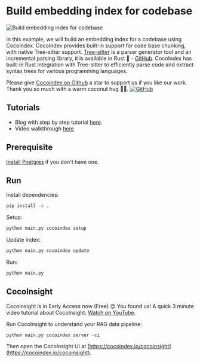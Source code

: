 # Build embedding index for codebase

![Build embedding index for codebase](https://cocoindex.io/blogs/assets/images/cover-9bf0a7cff69b66a40918ab2fc1cea0c7.png)

In this example, we will build an embedding index for a codebase using CocoIndex. CocoIndex provides built-in support for code base chunking, with native Tree-sitter support. [Tree-sitter](https://en.wikipedia.org/wiki/Tree-sitter_%28parser_generator%29) is a parser generator tool and an incremental parsing library, it is available in Rust 🦀 - [GitHub](https://github.com/tree-sitter/tree-sitter). CocoIndex has built-in Rust integration with Tree-sitter to efficiently parse code and extract syntax trees for various programming languages.


Please give [Cocoindex on Github](https://github.com/cocoindex-io/cocoindex) a star to support us if you like our work. Thank you so much with a warm coconut hug 🥥🤗. [![GitHub](https://img.shields.io/github/stars/cocoindex-io/cocoindex?color=5B5BD6)](https://github.com/cocoindex-io/cocoindex)

## Tutorials
- Blog with step by step tutorial [here](https://cocoindex.io/blogs/index-code-base-for-rag).
- Video walkthrough [here](https://youtu.be/G3WstvhHO24?si=Bnxu67Ax5Lv8b-J2)


## Prerequisite
[Install Postgres](https://cocoindex.io/docs/getting_started/installation#-install-postgres) if you don't have one.

## Run

Install dependencies:
```bash
pip install -e .
```

Setup:

```bash
python main.py cocoindex setup
```

Update index:

```bash
python main.py cocoindex update
```

Run:

```bash
python main.py
```

## CocoInsight
CocoInsight is in Early Access now (Free) 😊 You found us! A quick 3 minute video tutorial about CocoInsight: [Watch on YouTube](https://youtu.be/ZnmyoHslBSc?si=pPLXWALztkA710r9).

Run CocoInsight to understand your RAG data pipeline:

```
python main.py cocoindex server -ci
```

Then open the CocoInsight UI at [https://cocoindex.io/cocoinsight](https://cocoindex.io/cocoinsight).
